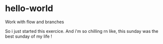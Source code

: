 # hello-world
Work with flow and branches

So i just started this exercice.
And i'm so chilling rn like, this sunday was the best sunday of my life !
